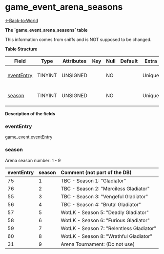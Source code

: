 # game_event_arena_seasons

[<-Back-to:World](database-world)

**The \`game_event_arena_seasons\` table**

This information comes from sniffs and is NOT supposed to be changed.

**Table Structure**

| Field           | Type    | Attributes | Key | Null | Default | Extra  | Comment                  |
| --------------- | ------- | ---------- | --- | ---- | ------- | ------ | ------------------------ |
| [eventEntry][1] | TINYINT | UNSIGNED   |     | NO   |         | Unique | Entry of the game event. |
| [season][2]     | TINYINT | UNSIGNED   |     | NO   |         | Unique | Arena season number      |

[1]: #evententry
[2]: #season

**Description of the fields**

### eventEntry

[game_event.eventEntry](game_event#eventEntry)

### season

Arena season number: 1 - 9

| eventEntry | season | Comment (not part of the DB)             |
| ---------- | ------ | :--------------------------------------- |
| 75         | 1      | TBC - Season 1: "Gladiator"              |
| 76         | 2      | TBC - Season 2: "Merciless Gladiator"    |
| 55         | 3      | TBC - Season 3: "Vengeful Gladiator"     |
| 56         | 4      | TBC - Season 4: "Brutal Gladiator"       |
| 57         | 5      | WotLK - Season 5: "Deadly Gladiator"     |
| 58         | 6      | WotLK - Season 6: "Furious Gladiator"    |
| 59         | 7      | WotLK - Season 7: "Relentless Gladiator" |
| 60         | 8      | WotLK - Season 8: "Wrathful Gladiator"   |
| 31         | 9      | Arena Tournament: (Do not use)           |
